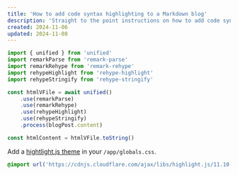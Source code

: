 ```yaml
---
title: 'How to add code syntax highlighting to a Markdown blog'
description: 'Straight to the point instructions on how to add code syntax highlighting to a server side rendered Markdown blog.'
created: 2024-11-06
updated: 2024-11-08
---
```


```javascript
import { unified } from 'unified'
import remarkParse from 'remark-parse'
import remarkRehype from 'remark-rehype'
import rehypeHighlight from 'rehype-highlight'
import rehypeStringify from 'rehype-stringify'

const htmlVFile = await unified()
    .use(remarkParse)
    .use(remarkRehype)
    .use(rehypeHighlight)
    .use(rehypeStringify)
    .process(blogPost.content)

const htmlContent = htmlVFile.toString()

```


Add a [hightlight.js theme](https://highlightjs.org/examples) in your `/app/globals.css`.
```css
@import url('https://cdnjs.cloudflare.com/ajax/libs/highlight.js/11.10.0/styles/github-dark.min.css');
```